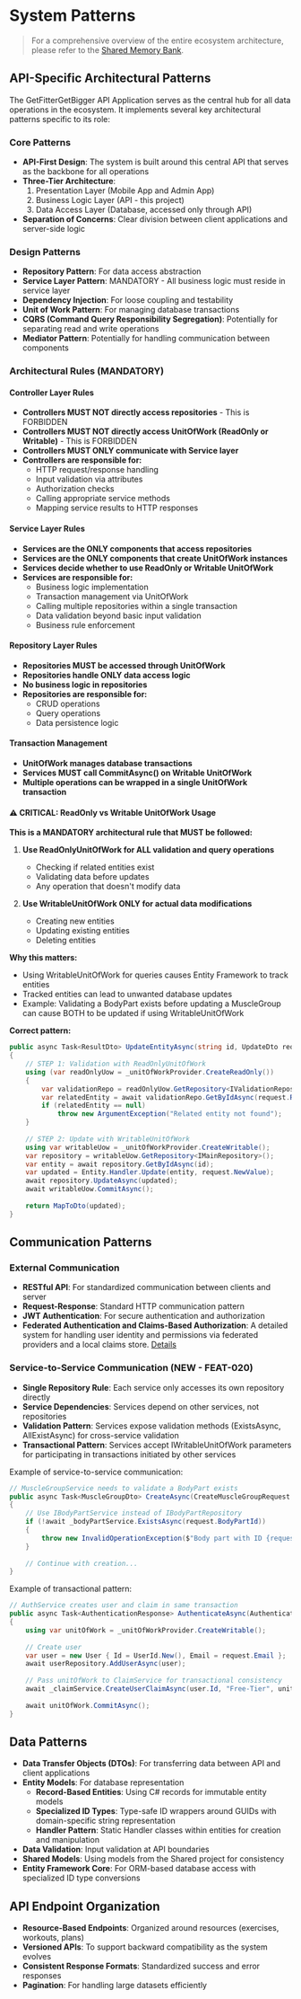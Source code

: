 # System Patterns

> For a comprehensive overview of the entire ecosystem architecture, please refer to the [Shared Memory Bank](/Shared/memory-bank/systemPatterns.md).

## API-Specific Architectural Patterns

The GetFitterGetBigger API Application serves as the central hub for all data operations in the ecosystem. It implements several key architectural patterns specific to its role:

### Core Patterns

- **API-First Design**: The system is built around this central API that serves as the backbone for all operations
- **Three-Tier Architecture**: 
  1. Presentation Layer (Mobile App and Admin App)
  2. Business Logic Layer (API - this project)
  3. Data Access Layer (Database, accessed only through API)
- **Separation of Concerns**: Clear division between client applications and server-side logic

### Design Patterns

- **Repository Pattern**: For data access abstraction
- **Service Layer Pattern**: MANDATORY - All business logic must reside in service layer
- **Dependency Injection**: For loose coupling and testability
- **Unit of Work Pattern**: For managing database transactions
- **CQRS (Command Query Responsibility Segregation)**: Potentially for separating read and write operations
- **Mediator Pattern**: Potentially for handling communication between components

### Architectural Rules (MANDATORY)

#### Controller Layer Rules
- **Controllers MUST NOT directly access repositories** - This is FORBIDDEN
- **Controllers MUST NOT directly access UnitOfWork (ReadOnly or Writable)** - This is FORBIDDEN
- **Controllers MUST ONLY communicate with Service layer**
- **Controllers are responsible for:**
  - HTTP request/response handling
  - Input validation via attributes
  - Authorization checks
  - Calling appropriate service methods
  - Mapping service results to HTTP responses

#### Service Layer Rules
- **Services are the ONLY components that access repositories**
- **Services are the ONLY components that create UnitOfWork instances**
- **Services decide whether to use ReadOnly or Writable UnitOfWork**
- **Services are responsible for:**
  - Business logic implementation
  - Transaction management via UnitOfWork
  - Calling multiple repositories within a single transaction
  - Data validation beyond basic input validation
  - Business rule enforcement

#### Repository Layer Rules
- **Repositories MUST be accessed through UnitOfWork**
- **Repositories handle ONLY data access logic**
- **No business logic in repositories**
- **Repositories are responsible for:**
  - CRUD operations
  - Query operations
  - Data persistence logic

#### Transaction Management
- **UnitOfWork manages database transactions**
- **Services MUST call CommitAsync() on Writable UnitOfWork**
- **Multiple operations can be wrapped in a single UnitOfWork transaction**

#### ⚠️ CRITICAL: ReadOnly vs Writable UnitOfWork Usage

**This is a MANDATORY architectural rule that MUST be followed:**

1. **Use ReadOnlyUnitOfWork for ALL validation and query operations**
   - Checking if related entities exist
   - Validating data before updates
   - Any operation that doesn't modify data
   
2. **Use WritableUnitOfWork ONLY for actual data modifications**
   - Creating new entities
   - Updating existing entities
   - Deleting entities

**Why this matters:**
- Using WritableUnitOfWork for queries causes Entity Framework to track entities
- Tracked entities can lead to unwanted database updates
- Example: Validating a BodyPart exists before updating a MuscleGroup can cause BOTH to be updated if using WritableUnitOfWork

**Correct pattern:**
```csharp
public async Task<ResultDto> UpdateEntityAsync(string id, UpdateDto request)
{
    // STEP 1: Validation with ReadOnlyUnitOfWork
    using (var readOnlyUow = _unitOfWorkProvider.CreateReadOnly())
    {
        var validationRepo = readOnlyUow.GetRepository<IValidationRepository>();
        var relatedEntity = await validationRepo.GetByIdAsync(request.RelatedId);
        if (relatedEntity == null)
            throw new ArgumentException("Related entity not found");
    }
    
    // STEP 2: Update with WritableUnitOfWork
    using var writableUow = _unitOfWorkProvider.CreateWritable();
    var repository = writableUow.GetRepository<IMainRepository>();
    var entity = await repository.GetByIdAsync(id);
    var updated = Entity.Handler.Update(entity, request.NewValue);
    await repository.UpdateAsync(updated);
    await writableUow.CommitAsync();
    
    return MapToDto(updated);
}
```

## Communication Patterns

### External Communication
- **RESTful API**: For standardized communication between clients and server
- **Request-Response**: Standard HTTP communication pattern
- **JWT Authentication**: For secure authentication and authorization
- **Federated Authentication and Claims-Based Authorization**: A detailed system for handling user identity and permissions via federated providers and a local claims store. [Details](/memory-bank/features/federated-authentication.md)

### Service-to-Service Communication (NEW - FEAT-020)
- **Single Repository Rule**: Each service only accesses its own repository directly
- **Service Dependencies**: Services depend on other services, not repositories
- **Validation Pattern**: Services expose validation methods (ExistsAsync, AllExistAsync) for cross-service validation
- **Transactional Pattern**: Services accept IWritableUnitOfWork parameters for participating in transactions initiated by other services

Example of service-to-service communication:
```csharp
// MuscleGroupService needs to validate a BodyPart exists
public async Task<MuscleGroupDto> CreateAsync(CreateMuscleGroupRequest request)
{
    // Use IBodyPartService instead of IBodyPartRepository
    if (!await _bodyPartService.ExistsAsync(request.BodyPartId))
    {
        throw new InvalidOperationException($"Body part with ID {request.BodyPartId} not found");
    }
    
    // Continue with creation...
}
```

Example of transactional pattern:
```csharp
// AuthService creates user and claim in same transaction
public async Task<AuthenticationResponse> AuthenticateAsync(AuthenticationRequest request)
{
    using var unitOfWork = _unitOfWorkProvider.CreateWritable();
    
    // Create user
    var user = new User { Id = UserId.New(), Email = request.Email };
    await userRepository.AddUserAsync(user);
    
    // Pass unitOfWork to ClaimService for transactional consistency
    await _claimService.CreateUserClaimAsync(user.Id, "Free-Tier", unitOfWork);
    
    await unitOfWork.CommitAsync();
}
```

## Data Patterns

- **Data Transfer Objects (DTOs)**: For transferring data between API and client applications
- **Entity Models**: For database representation
  - **Record-Based Entities**: Using C# records for immutable entity models
  - **Specialized ID Types**: Type-safe ID wrappers around GUIDs with domain-specific string representation
  - **Handler Pattern**: Static Handler classes within entities for creation and manipulation
- **Data Validation**: Input validation at API boundaries
- **Shared Models**: Using models from the Shared project for consistency
- **Entity Framework Core**: For ORM-based database access with specialized ID type conversions

## API Endpoint Organization

- **Resource-Based Endpoints**: Organized around resources (exercises, workouts, plans)
- **Versioned APIs**: To support backward compatibility as the system evolves
- **Consistent Response Formats**: Standardized success and error responses
- **Pagination**: For handling large datasets efficiently
